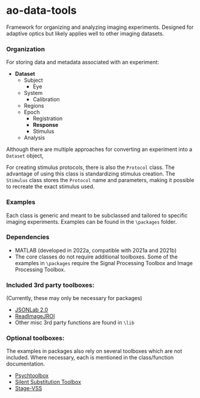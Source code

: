 # ao-data-tools

Framework for organizing and analyzing imaging experiments. Designed for adaptive optics but likely applies well to other imaging datasets.

### Organization 

For storing data and metadata associated with an experiment:

- **Dataset**
  - Subject
    - Eye 
  - System
    - Calibration
  - Regions
  - Epoch
    - Registration
    - **Response**
    - Stimulus
   - Analysis

Although there are multiple approaches for converting an experiment into a `Dataset` object, 

For creating stimulus protocols, there is also the `Protocol` class. The advantage of using this class is standardizing stimulus creation. The `Stimulus` class stores the `Protocol` name and parameters, making it possible to recreate the exact stimulus used.


### Examples
Each class is generic and meant to be subclassed and tailored to specific imaging experiments. Examples can be found in the `\packages` folder.


### Dependencies
- MATLAB (developed in 2022a, compatible with 2021a and 2021b)
- The core classes do not require additional toolboxes. Some of the examples in `\packages` require the Signal Processing Toolbox and Image Processing Toolbox.

### Included 3rd party toolboxes:
(Currently, these may only be necessary for packages)
- [JSONLab 2.0](https://www.mathworks.com/matlabcentral/fileexchange/33381-jsonlab-a-toolbox-to-encode-decode-json-files?s_tid=ta_fx_results)
- [ReadImageJROI](https://github.com/DylanMuir/ReadImageJROI)
- Other misc 3rd party functions are found in `\lib`

### Optional toolboxes:
The examples in packages also rely on several toolboxes which are not included. Where necessary, each is mentioned in the class/function documentation.
- [Psychtoolbox](https://github.com/Psychtoolbox-3/Psychtoolbox-3)
- [Silent Substitution Toolbox](https://github.com/spitschan/SilentSubstitutionToolbox)
- [Stage-VSS](https://github.com/Stage-VSS/stage)